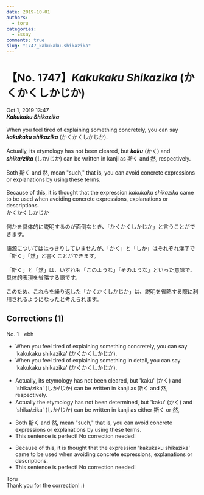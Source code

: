 ```yaml
---
date: 2019-10-01
authors:
  - toru
categories:
  - Essay
comments: true
slug: "1747_kakukaku-shikazika"
---
```


# 【No. 1747】<strong><em>Kakukaku Shikazika</strong></em> (かくかくしかじか)
<div class="date">Oct 1, 2019 13:47</div>
<div id="post"><div id="body_show_ori">
<strong><em>Kakukaku Shikazika</strong></em><br/><br/>When you feel tired of explaining something concretely, you can say <strong><em>kakukaku shikazika</em></strong> (かくかくしかじか).<br/><br/>Actually, its etymology has not been cleared, but <strong><em>kaku</em></strong> (かく) and <strong><em>shika/zika</em></strong> (しか/じか) can be written in kanji as 斯く and 然, respectively.<br/><br/>Both 斯く and 然, mean "such," that is, you can avoid concrete expressions or explanations by using these terms.<br/><br/>Because of this, it is thought that the expression <em>kakukaku shikazika</em> came to be used when avoiding concrete expressions, explanations or descriptions.
</div></div>

<!-- more -->

<div id="post_ja"><div id="body_show_mo">
かくかくしかじか<br/><br/>何かを具体的に説明するのが面倒なとき、「かくかくしかじか」と言うことができます。<br/><br/>語源についてははっきりしていませんが、「かく」と「しか」はそれぞれ漢字で「斯く」「然」と書くことができます。<br/><br/>「斯く」と「然」は、いずれも「このような」「そのような」といった意味で、具体的表現を省略する語です。<br/><br/>このため、これらを繰り返した「かくかくしかじか」は、説明を省略する際に利用されるようになったと考えられます。
</div></div>

## Corrections (1)
<div id="block"><div class="first_name"> No. 1　<span class="just_name">ebh</span></div><div id="block2">
<ul class="correction_field">
<li class="incorrect">When you feel tired of explaining something concretely, you can say 'kakukaku shikazika' (かくかくしかじか).</li>
<li class="corrected correct">
When you feel tired of explaining something in detail, you can say 'kakukaku shikazika' (かくかくしかじか).
</li>
</ul>
<ul class="correction_field">
<li class="incorrect">Actually, its etymology has not been cleared, but 'kaku' (かく) and 'shika/zika' (しか/じか) can be written in kanji as 斯く and 然, respectively.</li>
<li class="corrected correct">
Actually the etymology has not been determined, but 'kaku' (かく) and 'shika/zika' (しか/じか) can be written in kanji as either 斯く or 然, 
</li>
</ul>
<ul class="correction_field">
<li class="incorrect">Both 斯く and 然, mean "such," that is, you can avoid concrete expressions or explanations by using these terms.</li>
<li class="corrected perfect">This sentence is perfect! No correction needed!</li>
</ul>
<ul class="correction_field">
<li class="incorrect">Because of this, it is thought that the expression 'kakukaku shikazika' came to be used when avoiding concrete expressions, explanations or descriptions.</li>
<li class="corrected perfect">This sentence is perfect! No correction needed!</li>
</ul>
</div><div class="name"><span class="just_name">Toru</span><br>
Thank you for the correction! :)
</div>
</div>
